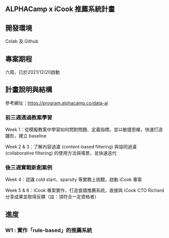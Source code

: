## ALPHACamp x  iCook 推薦系統計畫

## 開發環境
Colab 及 Github


## 專案期程

六周，已於2021/12/20啟動


## 計畫說明與結構
參考網址：https://program.alphacamp.co/data-ai

### 前三週透過教案學習
Week 1：從模擬教案中學習如何問對問題、定義指標。並以敏捷思維，快速打造雛形，建立 baseline

Week 2 & 3：了解內容過濾 (content-based filtering) 與協同過濾 (collaborative filtering) 的使用方法與場景，並快速迭代

### 後三週實戰新創案例
Week 4：認識 cold start、sparsity 等實務上挑戰，啟動 iCook 專案

Week 5 & 6：iCook 專案實作，打造食譜推薦系統，直接與 iCook CTO Richard 分享成果並取得反饋（註：須符合一定資格者）

## 進度
### W1 : 實作「rule-based」的推薦系統
